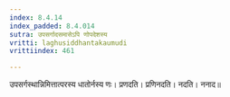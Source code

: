 ```yaml
---
index: 8.4.14
index_padded: 8.4.014
sutra: उपसर्गादसमासेऽपि णोपदेशस्य
vritti: laghusiddhantakaumudi
vrittiindex: 461

---
```

उपसर्गस्थान्निमित्तात्परस्य धातोर्नस्य णः। प्रणदति। प्रणिनदति। नदति। ननाद॥